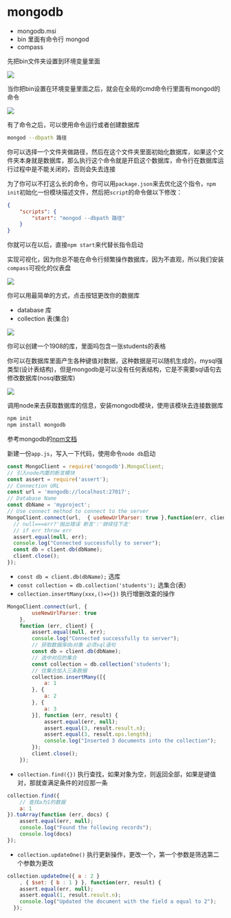 # mongodb

- mongodb.msi
 - bin 里面有命令行 mongod
- compass

先把bin文件夹设置到环境变量里面

<img src="1.bmp" />


当你把bin设置在环境变量里面之后，就会在全局的cmd命令行里面有mongod的命令

<img src="2.bmp">

有了命令之后，可以使用命令运行或者创建数据库

```bash
mongod --dbpath 路径
```

你可以选择一个文件夹做路径，然后在这个文件夹里面初始化数据库，如果这个文件夹本身就是数据库，那么执行这个命令就是开启这个数据库，命令行在数据库运行过程中是不能关闭的，否则会失去连接

为了你可以不打这么长的命令，你可以用`package.json`来去优化这个指令，`npm init`初始化一份模块描述文件，然后把`script`的命令做以下修改：

```json
{
    "scripts": {
        "start": "mongod --dbpath 路径"
    }
}
```
你就可以在以后，直接`npm start`来代替长指令启动

实现可视化，因为你总不能在命令行频繁操作数据库，因为不直观，所以我们安装`compass`可视化的仪表盘

<img src="3.bmp" />

你可以用最简单的方式，点击按钮更改你的数据库

- database 库
- collection 表(集合)

<img src="4.bmp" />

你可以创建一个1908的库，里面吗包含一张students的表格

你可以在数据库里面产生各种键值对数据，这种数据是可以随机生成的，mysql强类型(设计表结构)，但是mongodb是可以没有任何表结构，它是不需要sql语句去修改数据库(nosql数据库)

<img src="1.png"/>

调用node来去获取数据库的信息，安装mongodb模块，使用该模块去连接数据库

```bash
npm init
npm install mongodb
```

参考mongodb的[npm文档](https://www.npmjs.com/package/mongodb)

新建一份`app.js`，写入一下代码，使用命令`node db`启动

```js
const MongoClient = require('mongodb').MongoClient;
// 引入node内置的断言模块
const assert = require('assert');
// Connection URL
const url = 'mongodb://localhost:27017';
// Database Name
const dbName = 'myproject';
// Use connect method to connect to the server
MongoClient.connect(url,  { useNewUrlParser: true },function(err, client) {
  // null===err?'抛出错误 断言':'继续往下走'
  // if err throw err
  assert.equal(null, err);
  console.log("Connected successfully to server");
  const db = client.db(dbName);
  client.close();
});
```
- `const db = client.db(dbName);` 选库
- `const collection = db.collection('students');` 选集合(表)
- `collection.insertMany(xxx,()=>{})` 执行增删改查的操作
```js
MongoClient.connect(url, {
        useNewUrlParser: true
    },
    function (err, client) {
        assert.equal(null, err);
        console.log("Connected successfully to server");
        // 获取数据库db对象 必须sql语句
        const db = client.db(dbName);
        // 选中对应的集合
        const collection = db.collection('students');
        // 往集合加入三条数据
        collection.insertMany([{
            a: 1
        }, {
            a: 2
        }, {
            a: 3
        }], function (err, result) {
            assert.equal(err, null);
            assert.equal(3, result.result.n);
            assert.equal(3, result.ops.length);
            console.log("Inserted 3 documents into the collection");
        });
        client.close();
    });
```

- `collection.find({})` 执行查找，如果对象为空，则返回全部，如果是键值对，那就查满足条件的对应那一条

```js
collection.find({
    // 查找a为1的数据
    a: 1
}).toArray(function (err, docs) {
    assert.equal(err, null);
    console.log("Found the following records");
    console.log(docs)
});
```
- `collection.updateOne()` 执行更新操作，更改一个，第一个参数是筛选第二个参数为更改
```js
collection.updateOne({ a : 2 }
    , { $set: { b : 1 } }, function(err, result) {
    assert.equal(err, null);
    assert.equal(1, result.result.n);
    console.log("Updated the document with the field a equal to 2");
  });
```